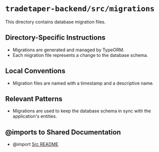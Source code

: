 # `tradetaper-backend/src/migrations`

This directory contains database migration files.

## Directory-Specific Instructions

- Migrations are generated and managed by TypeORM.
- Each migration file represents a change to the database schema.

## Local Conventions

- Migration files are named with a timestamp and a descriptive name.

## Relevant Patterns

- Migrations are used to keep the database schema in sync with the application's entities.

## @imports to Shared Documentation

- @import [Src README](../README.md) 
